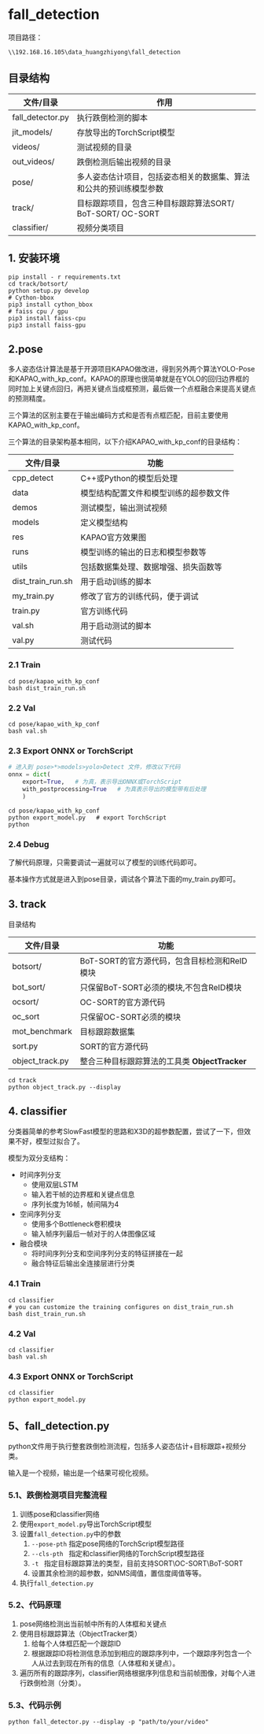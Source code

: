 # fall_detection

项目路径：

`\\192.168.16.105\data_huangzhiyong\fall_detection`

## 目录结构

| 文件/目录        | 作用                                                         |
| ---------------- | ------------------------------------------------------------ |
| fall_detector.py | 执行跌倒检测的脚本                                           |
| jit_models/      | 存放导出的TorchScript模型                                    |
| videos/          | 测试视频的目录                                               |
| out_videos/      | 跌倒检测后输出视频的目录                                     |
| pose/            | 多人姿态估计项目，包括姿态相关的数据集、算法和公共的预训练模型参数 |
| track/           | 目标跟踪项目，包含三种目标跟踪算法SORT/ BoT-SORT/ OC-SORT    |
| classifier/      | 视频分类项目                                                 |



## 1. 安装环境
```shell
pip install - r requirements.txt
cd track/botsort/
python setup.py develop
# Cython-bbox
pip3 install cython_bbox
# faiss cpu / gpu
pip3 install faiss-cpu
pip3 install faiss-gpu
```





## 2.pose

​	多人姿态估计算法是基于开源项目KAPAO做改进，得到另外两个算法YOLO-Pose和KAPAO_with_kp_conf。KAPAO的原理也很简单就是在YOLO的回归边界框的同时加上关键点回归，再把关键点当成框预测，最后做一个点框融合来提高关键点的预测精度。

​	三个算法的区别主要在于输出编码方式和是否有点框匹配，目前主要使用KAPAO_with_kp_conf。

​	三个算法的目录架构基本相同，以下介绍KAPAO_with_kp_conf的目录结构：

| 文件/目录         | 功能                                   |
| ----------------- | -------------------------------------- |
| cpp_detect        | C++或Python的模型后处理                |
| data              | 模型结构配置文件和模型训练的超参数文件 |
| demos             | 测试模型，输出测试视频                 |
| models            | 定义模型结构                           |
| res               | KAPAO官方效果图                        |
| runs              | 模型训练的输出的日志和模型参数等       |
| utils             | 包括数据集处理、数据增强、损失函数等   |
| dist_train_run.sh | 用于启动训练的脚本                     |
| my_train.py       | 修改了官方的训练代码，便于调试         |
| train.py          | 官方训练代码                           |
| val.sh            | 用于启动测试的脚本                     |
| val.py            | 测试代码                               |



### 2.1 Train

```shell
cd pose/kapao_with_kp_conf
bash dist_train_run.sh
```

### 2.2 Val
```shell
cd pose/kapao_with_kp_conf
bash val.sh
```

### 2.3 Export ONNX or TorchScript
```python
# 进入到 pose>*>models>yolo>Detect 文件，修改以下代码
onnx = dict(
    export=True,   # 为真，表示导出ONNX或TorchScript
    with_postprocessing=True   # 为真表示导出的模型带有后处理
    )
```
```shell
cd pose/kapao_with_kp_conf
python export_model.py   # export TorchScript
python 
```

### 2.4 Debug

了解代码原理，只需要调试一遍就可以了模型的训练代码即可。

基本操作方式就是进入到pose目录，调试各个算法下面的my_train.py即可。



## 3. track

目录结构

| 文件/目录       | 功能                                           |
| --------------- | ---------------------------------------------- |
| botsort/        | BoT-SORT的官方源代码，包含目标检测和ReID模块   |
| bot_sort/       | 只保留BoT-SORT必须的模块,不包含ReID模块        |
| ocsort/         | OC-SORT的官方源代码                            |
| oc_sort         | 只保留OC-SORT必须的模块                        |
| mot_benchmark   | 目标跟踪数据集                                 |
| sort.py         | SORT的官方源代码                               |
| object_track.py | 整合三种目标跟踪算法的工具类 **ObjectTracker** |

```shell
cd track
python object_track.py --display
```



## 4. classifier

分类器简单的参考SlowFast模型的思路和X3D的超参数配置，尝试了一下，但效果不好，模型过拟合了。

模型为双分支结构：

+ 时间序列分支
  + 使用双层LSTM
  + 输入若干帧的边界框和关键点信息
  + 序列长度为16帧，帧间隔为4
+ 空间序列分支
  + 使用多个Bottleneck卷积模块
  + 输入帧序列最后一帧对于的人体图像区域
+ 融合模块
  + 将时间序列分支和空间序列分支的特征拼接在一起
  + 融合特征后输出全连接层进行分类

### 4.1 Train

```shell
cd classifier
# you can customize the training configures on dist_train_run.sh
bash dist_train_run.sh
```

### 4.2 Val

```shell
cd classifier
bash val.sh
```

### 4.3 Export ONNX or TorchScript

```shell
cd classifier
python export_model.py
```

 

## 5、fall_detection.py

​		python文件用于执行整套跌倒检测流程，包括多人姿态估计+目标跟踪+视频分类。

输入是一个视频，输出是一个结果可视化视频。



### 5.1、跌倒检测项目完整流程

1. 训练pose和classifier网络
2. 使用`export_model.py`导出TorchScript模型
3. 设置`fall_detection.py`中的参数
   1. `--pose-pth` 指定pose网络的TorchScript模型路径
   2. `--cls-pth ` 指定和classifier网络的TorchScript模型路径
   3. `-t ` 指定目标跟踪算法的类型，目前支持SORT\OC-SORT\BoT-SORT
   4. 设置其余检测的超参数，如NMS阈值，置信度阈值等等。
4. 执行`fall_detection.py` 



### 5.2、代码原理

1. pose网络检测出当前帧中所有的人体框和关键点
2. 使用目标跟踪算法（ObjectTracker类）
   1. 给每个人体框匹配一个跟踪ID
   2. 根据跟踪ID将检测信息添加到相应的跟踪序列中，一个跟踪序列包含一个人从过去到现在所有的信息（人体框和关键点）。
3. 遍历所有的跟踪序列，classifier网络根据序列信息和当前帧图像，对每个人进行跌倒检测（分类）。



### 5.3、代码示例

```shell
python fall_detector.py --display -p "path/to/your/video"
```

